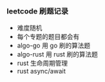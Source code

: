 ### leetcode 刷题记录

* 难度随机
* 每个专题的题目都会有
* algo-go 用 go 刷的算法题
* algo-rust 用 rust 刷的算法题
* rust 生命周期管理
* rust async/await

